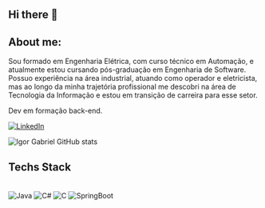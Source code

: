 ## Hi there 👋

## About me:

<p>Sou formado em Engenharia Elétrica, com curso técnico em Automação, e atualmente estou cursando pós-graduação em Engenharia de Software. Possuo experiência na área industrial, atuando como operador e eletricista, mas ao longo da minha trajetória profissional me descobri na área de Tecnologia da Informação e estou em transição de carreira para esse setor.

Dev em formação back-end.
</p>

[![LinkedIn](https://img.shields.io/badge/LinkedIn-0077B5?style=for-the-badge&logo=linkedin&logoColor=white)](https://www.linkedin.com/in/igor-gabriel-b422541a1/)


![Igor Gabriel GitHub stats](https://github-readme-stats.vercel.app/api?username=Igorgpeixoto&show_icons=true&theme=radical)

## Techs Stack 
<div> </br>
<img align="center" alt="Java" src="https://img.shields.io/badge/Java-ED8B00?style=for-the-badge&logo=openjdk&logoColor=white">
<img align="center" alt="C#" src="https://img.shields.io/badge/C%23-239120?style=for-the-badge&logo=c-sharp&logoColor=white">
<img align="center" alt="C" src="https://img.shields.io/badge/C-00599C?style=for-the-badge&logo=c&logoColor=white">
<img align="center" alt="SpringBoot" src="https://img.shields.io/badge/Spring-6DB33F?style=for-the-badge&logo=spring&logoColor=white">
  
</div>
